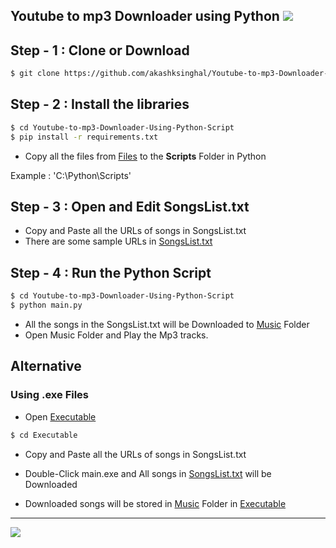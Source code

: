 ## Youtube to mp3 Downloader using Python [![](https://img.shields.io/badge/Python%20-v3.7-red)](https://www.python.org/downloads/release/python-370/)

## Step - 1 : Clone or Download

```sh
$ git clone https://github.com/akashksinghal/Youtube-to-mp3-Downloader-Using-Python-Script.git
```

## Step - 2 : Install the libraries

```sh
$ cd Youtube-to-mp3-Downloader-Using-Python-Script
$ pip install -r requirements.txt
```
  - Copy all the files from [Files](/Files) to the <b>Scripts</b> Folder in Python
  
  Example : 'C:\Python\Scripts\'

## Step - 3 : Open and Edit SongsList.txt

 - Copy and Paste all the URLs of songs in SongsList.txt
 - There are some sample URLs in [SongsList.txt](/SongsList.txt)

## Step - 4 : Run the Python Script
```sh
$ cd Youtube-to-mp3-Downloader-Using-Python-Script
$ python main.py
```
- All the songs in the SongsList.txt will be Downloaded to [Music](/Music) Folder 
- Open Music Folder and Play the Mp3 tracks.

## Alternative

### Using .exe Files

- Open [Executable](/Executable) 
```sh
$ cd Executable
````
- Copy and Paste all the URLs of songs in SongsList.txt

- Double-Click main.exe and All songs in [SongsList.txt](/Executable/SongsList.txt) will be Downloaded
- Downloaded songs will be stored in [Music](/Executable/Music) Folder in [Executable](/Executable)


----
[![](https://img.shields.io/badge/Made%20With%20❤️%20By-akashksinghal-red)](https://github.com/akashksinghal)
